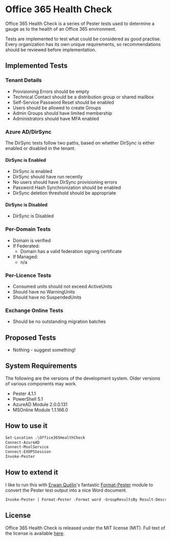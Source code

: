 # Office 365 Health Check

Office 365 Health Check is a series of Pester tests used to determine a gauge
as to the health of an Office 365 environment.

Tests are implemented to test what could be considered as good practise. Every
organization has its own unique requirements, so recommendations should be
reviewed before implementation. 

## Implemented Tests

### Tenant Details

* Provisioning Errors should be empty
* Technical Contact should be a distribution group or shared mailbox
* Self-Service Password Reset should be enabled
* Users should be allowed to create Groups
* Admin Groups should have limited membership
* Administrators should have MFA enabled

### Azure AD/DirSync

The DirSync tests follow two paths, based on whether DirSync is either enabled
or disabled in the tenant.

#### DirSync is Enabled

* DirSync is enabled
* DirSync should have run recently
* No users should have DirSync provisioning errors
* Password Hash Synchronization should be enabled
* DirSync deletion threshold should be appropriate

#### DirSync is Disabled

* DirSync is Disabled

### Per-Domain Tests

* Domain is verified
* If Federated:
  * Domain has a valid federation signing certificate
* If Managed:
  * n/a

### Per-Licence Tests

* Consumed units should not exceed ActiveUnits
* Should have no WarningUnits
* Should have no SuspendedUnits

### Exchange Online Tests

* Should be no outstanding migration batches

## Proposed Tests

* Nothing - suggest something!

## System Requirements

The following are the versions of the development system. Older versions of
various components may work.

* Pester 4.1.1
* PowerShell 5.1
* AzureAD Module 2.0.0.131
* MSOnline Module 1.1.166.0

## How to use it

```ps
Set-Location .\Office365HealthCheck
Connect-AzureAD
Connect-MsolService
Connect-EXOPSSession
Invoke-Pester
```

## How to extend it

I like to run this with [Erwan Quélin](https://github.com/equelin)'s fantastic
[Format-Pester](https://github.com/equelin/Format-Pester) module to convert
the Pester test output into a nice Word document.

```ps
Invoke-Pester | Format-Pester -Format word -GroupResultsBy Result-Describe-Context
```

## License

Office 365 Health Check is released under the MIT license (MIT). Full text of the license is available [here](https://github.com/chrisbrownie/Office365HealthCheck/blob/master/LICENSE).
